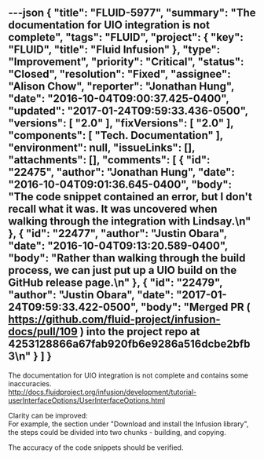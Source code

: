 ---json
{
  "title": "FLUID-5977",
  "summary": "The documentation for UIO integration is not complete",
  "tags": "FLUID",
  "project": {
    "key": "FLUID",
    "title": "Fluid Infusion"
  },
  "type": "Improvement",
  "priority": "Critical",
  "status": "Closed",
  "resolution": "Fixed",
  "assignee": "Alison Chow",
  "reporter": "Jonathan Hung",
  "date": "2016-10-04T09:00:37.425-0400",
  "updated": "2017-01-24T09:59:33.436-0500",
  "versions": [
    "2.0"
  ],
  "fixVersions": [
    "2.0"
  ],
  "components": [
    "Tech. Documentation"
  ],
  "environment": null,
  "issueLinks": [],
  "attachments": [],
  "comments": [
    {
      "id": "22475",
      "author": "Jonathan Hung",
      "date": "2016-10-04T09:01:36.645-0400",
      "body": "The code snippet contained an error, but I don't recall what it was. It was uncovered when walking through the integration with Lindsay.\n"
    },
    {
      "id": "22477",
      "author": "Justin Obara",
      "date": "2016-10-04T09:13:20.589-0400",
      "body": "Rather than walking through the build process, we can just put up a UIO build on the GitHub release page.\n"
    },
    {
      "id": "22479",
      "author": "Justin Obara",
      "date": "2017-01-24T09:59:33.422-0500",
      "body": "Merged PR ( <https://github.com/fluid-project/infusion-docs/pull/109> ) into the project repo at 4253128866a67fab920fb6e9286a516dcbe2bfb3\n"
    }
  ]
}
---
The documentation for UIO integration is not complete and contains some inaccuracies.\
<http://docs.fluidproject.org/infusion/development/tutorial-userInterfaceOptions/UserInterfaceOptions.html>

Clarity can be improved:\
For example, the section under "Download and install the Infusion library", the steps could be divided into two chunks - building, and copying.

The accuracy of the code snippets should be verified.

        